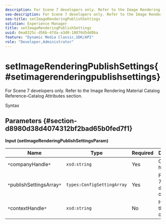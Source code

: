```yaml
---
description: For Scene 7 developers only. Refer to the Image Rendering Material Catalog Reference–Catalog Attributes section.
seo-description: For Scene 7 developers only. Refer to the Image Rendering Material Catalog Reference–Catalog Attributes section.
seo-title: setImageRenderingPublishSettings
solution: Experience Manager
title: setImageRenderingPublishSettings
uuid: 0ea8325c-d56b-47da-a3d0-18876d5dd0ba
feature: "Dynamic Media Classic,SDK/API"
role: "Developer,Administrator"
---
```


# setImageRenderingPublishSettings{#setimagerenderingpublishsettings}

For Scene 7 developers only. Refer to the Image Rendering Material Catalog Reference–Catalog Attributes section.

 Syntax 

## Parameters {#section-d8980d38d4074312bf2bad65b0fed7f1}

**Input (setImageRenderingPublishSettingsParam)** 

|  Name  | Type  | Required  | Description  |
|---|---|---|---|
|  `*`companyHandle`*`  | `xsd:string`  | Yes  | Company handle.  |
|  `*`publishSettingsArray`*`  | `types:ConfigSettingArray`  | Yes  | For Scene 7 developers only.  |
|  `*`contextHandle`*`  | `xsd:string`  | No  | Handle to the publish context.  |

